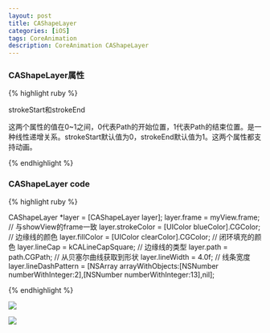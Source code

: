 ```yaml
---
layout: post
title: CAShapeLayer
categories: [iOS]
tags: CoreAnimation
description: CoreAnimation CAShapeLayer
---
```


<h3>CAShapeLayer属性</h3>

{% highlight ruby %}

strokeStart和strokeEnd
    
这两个属性的值在0~1之间，0代表Path的开始位置，1代表Path的结束位置。是一种线性递增关系。strokeStart默认值为0，strokeEnd默认值为1。这两个属性都支持动画。

{% endhighlight %}


<h3>CAShapeLayer code</h3>

{% highlight ruby %}

CAShapeLayer *layer = [CAShapeLayer layer];
    layer.frame         = myView.frame;                // 与showView的frame一致
    layer.strokeColor   = [UIColor blueColor].CGColor;   // 边缘线的颜色
    layer.fillColor     = [UIColor clearColor].CGColor;   // 闭环填充的颜色
    layer.lineCap       = kCALineCapSquare;               // 边缘线的类型
    layer.path          = path.CGPath;                    // 从贝塞尔曲线获取到形状
    layer.lineWidth     = 4.0f;                           // 线条宽度
    layer.lineDashPattern = [NSArray arrayWithObjects:[NSNumber numberWithInteger:2],[NSNumber numberWithInteger:13],nil];
    
{% endhighlight %}

<img src="{{ site.BASE_PATH }}/assets/post/pai.png" ></img>

<img src="{{ site.BASE_PATH }}/assets/post/p.png" ></img>
